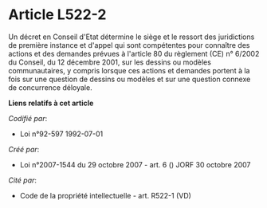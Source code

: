# Article L522-2

Un décret en Conseil d'Etat détermine le siège et le ressort des juridictions de première instance et d'appel qui sont
compétentes pour connaître des actions et des demandes prévues à l'article 80 du règlement (CE) n° 6/2002 du Conseil, du 12
décembre 2001, sur les dessins ou modèles communautaires, y compris lorsque ces actions et demandes portent à la fois sur une
question de dessins ou modèles et sur une question connexe de concurrence déloyale.

**Liens relatifs à cet article**

_Codifié par_:

  - Loi n°92-597 1992-07-01

_Créé par_:

  - Loi n°2007-1544 du 29 octobre 2007 - art. 6 () JORF 30 octobre 2007

_Cité par_:

  - Code de la propriété intellectuelle - art. R522-1 (VD)

